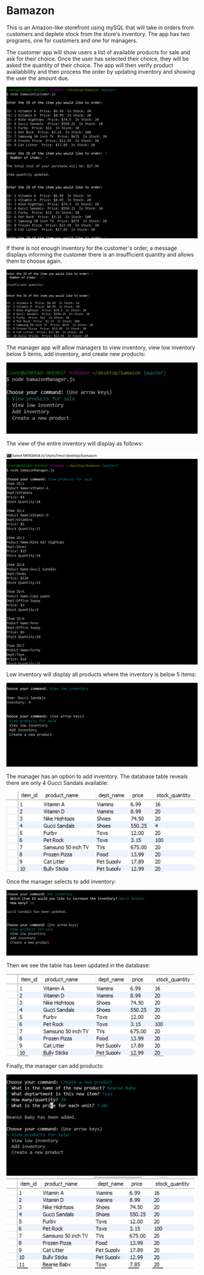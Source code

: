 # Bamazon

This is an Amazon-like storefront using mySQL that will take in orders from customers and deplete stock from the store's inventory. The app has two programs, one for customers and one for managers.

The customer app will show users a list of available products for sale and ask for their choice. Once the user has selected their choice, they will be asked the quantity of their choice. The app will then verify product availabbility and then process the order by updating inventory and showing the user the amount due. 

![customer screenshot](https://github.com/limorq/Bamazon/blob/master/images/Capture1.PNG)

If there is not enough inventory for the customer's order, a message displays informing the customer there is an insufficient quantity and allows them to choose again.

![insuf shot](https://github.com/limorq/Bamazon/blob/master/images/Capture2.PNG)


The manager app will allow managers to view inventory, view low inventory below 5 items, add inventory, and create new products:

![](https://github.com/limorq/Bamazon/blob/master/images/Capture3.jpg)

The view of the entire inventory will display as follows:

![](https://github.com/limorq/Bamazon/blob/master/images/Capture4.PNG)

Low inventory will display all products where the inventory is below 5 items:

![](https://github.com/limorq/Bamazon/blob/master/images/Capture5.PNG)

The manager has an option to add inventory. The database table reveals there are only 4 Gucci Sandals available:

![](https://github.com/limorq/Bamazon/blob/master/images/table1.jpg)

Once the manager selects to add inventory:

![](https://github.com/limorq/Bamazon/blob/master/images/Capture6.jpg)

Then we see the table has been updated in the database:

![](https://github.com/limorq/Bamazon/blob/master/images/table2.jpg)

Finally, the manager can add products:

![](https://github.com/limorq/Bamazon/blob/master/images/Capture7.PNG)
![](https://github.com/limorq/Bamazon/blob/master/images/table3.jpg)


